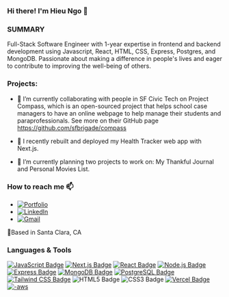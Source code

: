 ### Hi there! I'm Hieu Ngo 👋

### SUMMARY
Full-Stack Software Engineer with 1-year expertise in frontend and backend development using Javascript, React, HTML, CSS, Express, Postgres, and MongoDB. Passionate about making a difference in people's lives and eager to contribute to improving the well-being of others.

### Projects:
- 👯 I’m currently collaborating with people in SF Civic Tech on Project Compass, which is an open-sourced project that helps school case managers to have an online webpage to help manage their students and paraprofessionals. See more on their GitHub page https://github.com/sfbrigade/compass

- 🎉 I recently rebuilt and deployed my Health Tracker web app with Next.js.
- 🥅 I’m currently planning two projects to work on: My Thankful Journal and Personal Movies List.


### How to reach me 📫 <br/>
- <a href="https://hieungo.vercel.app">![Portfolio](https://img.shields.io/badge/website-000000?style=for-the-badge&logo=About.me&logoColor=white)</a>
- <a href="https://www.linkedin.com/in/hieungo89">![LinkedIn](https://img.shields.io/badge/LinkedIn-0077B5?style=for-the-badge&logo=linkedin&logoColor=white)</a>
- <a href="mailto:hieu.ngo12989@gmail.com">![Gmail](https://img.shields.io/badge/Gmail-D14836?style=for-the-badge&logo=gmail&logoColor=white)</a>

📍Based in Santa Clara, CA

### Languages & Tools
<a href="https://developer.mozilla.org/en-US/docs/Web/JavaScript/Guide/Introduction">![JavaScript Badge](https://img.shields.io/badge/JavaScript-F7DF1E?logo=javascript&logoColor=000&style=for-the-badge)</a>
<a href="https://nextjs.org/">![Next.js Badge](https://img.shields.io/badge/Next.js-000?logo=nextdotjs&logoColor=fff&style=for-the-badge)</a>
<a href="https://reactjs.org/">![React Badge](https://img.shields.io/badge/React-61DAFB?logo=react&logoColor=000&style=for-the-badge)</a>
<a href="https://nodejs.org/en/">![Node.js Badge](https://img.shields.io/badge/Node.js-393?logo=nodedotjs&logoColor=fff&style=for-the-badge)</a>
<a href="https://expressjs.com/">![Express Badge](https://img.shields.io/badge/Express-000?logo=express&logoColor=fff&style=for-the-badge)</a>
<a href="https://www.mongodb.com/">![MongoDB Badge](https://img.shields.io/badge/MongoDB-47A248?logo=mongodb&logoColor=fff&style=for-the-badge)</a>
<a href="https://www.postgresql.org/">![PostgreSQL Badge](https://img.shields.io/badge/PostgreSQL-4169E1?logo=postgresql&logoColor=fff&style=for-the-badge)</a>
<a href="https://tailwindcss.com/">![Tailwind CSS Badge](https://img.shields.io/badge/Tailwind%20CSS-06B6D4?logo=tailwindcss&logoColor=fff&style=for-the-badge)</a>
![HTML5 Badge](https://img.shields.io/badge/HTML5-E34F26?logo=html5&logoColor=fff&style=for-the-badge)
![CSS3 Badge](https://img.shields.io/badge/CSS3-1572B6?logo=css3&logoColor=fff&style=for-the-badge)
<a href="https://vercel.com/">![Vercel Badge](https://img.shields.io/badge/Vercel-000?logo=vercel&logoColor=fff&style=for-the-badge)</a>
<a href="https://aws.amazon.com/">![-aws](https://img.shields.io/badge/Amazon_AWS-FF9900?style=for-the-badge&logo=amazonaws&logoColor=white)</a>

<!--
**hieungo89/hieungo89** is a ✨ _special_ ✨ repository because its `README.md` (this file) appears on your GitHub profile.

Here are some ideas to get you started:

- 🔭 I’m currently working on ...
- 🌱 I’m currently learning ...
- 👯 I’m looking to collaborate on ...
- 🤔 I’m looking for help with ...
- 💬 Ask me about ...
- 😄 Pronouns: ...
- ⚡ Fun fact: ...
-->
